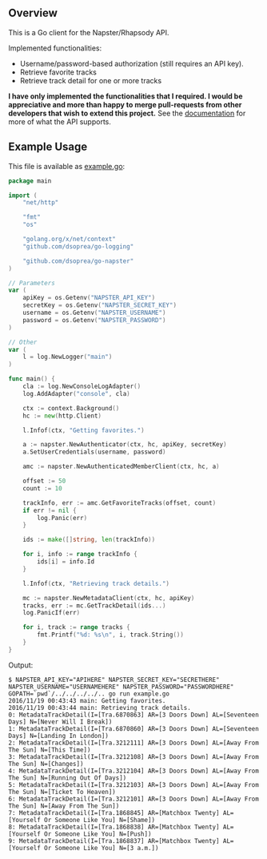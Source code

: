 ## Overview

This is a Go client for the Napster/Rhapsody API.

Implemented functionalities:

- Username/password-based authorization (still requires an API key).
- Retrieve favorite tracks
- Retrieve track detail for one or more tracks

**I have only implemented the functionalities that I required. I would be appreciative and more than happy to merge pull-requests from other developers that wish to extend this project.** See the [documentation](https://developer.rhapsody.com/api) for more of what the API supports.


## Example Usage

This file is available as [example.go](example/example.go):

```go
package main

import (
    "net/http"

    "fmt"
    "os"

    "golang.org/x/net/context"
    "github.com/dsoprea/go-logging"

    "github.com/dsoprea/go-napster"
)

// Parameters
var (
    apiKey = os.Getenv("NAPSTER_API_KEY")
    secretKey = os.Getenv("NAPSTER_SECRET_KEY")
    username = os.Getenv("NAPSTER_USERNAME")
    password = os.Getenv("NAPSTER_PASSWORD")
)

// Other
var (
    l = log.NewLogger("main")
)

func main() {
    cla := log.NewConsoleLogAdapter()
    log.AddAdapter("console", cla)

    ctx := context.Background()
    hc := new(http.Client)

    l.Infof(ctx, "Getting favorites.")

    a := napster.NewAuthenticator(ctx, hc, apiKey, secretKey)
    a.SetUserCredentials(username, password)

    amc := napster.NewAuthenticatedMemberClient(ctx, hc, a)

    offset := 50
    count := 10

    trackInfo, err := amc.GetFavoriteTracks(offset, count)
    if err != nil {
        log.Panic(err)
    }

    ids := make([]string, len(trackInfo))

    for i, info := range trackInfo {
        ids[i] = info.Id
    }

    l.Infof(ctx, "Retrieving track details.")

    mc := napster.NewMetadataClient(ctx, hc, apiKey)
    tracks, err := mc.GetTrackDetail(ids...)
    log.PanicIf(err)

    for i, track := range tracks {
        fmt.Printf("%d: %s\n", i, track.String())
    }
}
```

Output:

```
$ NAPSTER_API_KEY="APIHERE" NAPSTER_SECRET_KEY="SECRETHERE" NAPSTER_USERNAME="USERNAMEHERE" NAPSTER_PASSWORD="PASSWORDHERE" GOPATH=`pwd`/../../../../.. go run example.go
2016/11/19 00:43:43 main: Getting favorites.
2016/11/19 00:43:44 main: Retrieving track details.
0: MetadataTrackDetail(I=[Tra.6870863] AR=[3 Doors Down] AL=[Seventeen Days] N=[Never Will I Break])
1: MetadataTrackDetail(I=[Tra.6870860] AR=[3 Doors Down] AL=[Seventeen Days] N=[Landing In London])
2: MetadataTrackDetail(I=[Tra.3212111] AR=[3 Doors Down] AL=[Away From The Sun] N=[This Time])
3: MetadataTrackDetail(I=[Tra.3212108] AR=[3 Doors Down] AL=[Away From The Sun] N=[Changes])
4: MetadataTrackDetail(I=[Tra.3212104] AR=[3 Doors Down] AL=[Away From The Sun] N=[Running Out Of Days])
5: MetadataTrackDetail(I=[Tra.3212103] AR=[3 Doors Down] AL=[Away From The Sun] N=[Ticket To Heaven])
6: MetadataTrackDetail(I=[Tra.3212101] AR=[3 Doors Down] AL=[Away From The Sun] N=[Away From The Sun])
7: MetadataTrackDetail(I=[Tra.1868845] AR=[Matchbox Twenty] AL=[Yourself Or Someone Like You] N=[Shame])
8: MetadataTrackDetail(I=[Tra.1868838] AR=[Matchbox Twenty] AL=[Yourself Or Someone Like You] N=[Push])
9: MetadataTrackDetail(I=[Tra.1868837] AR=[Matchbox Twenty] AL=[Yourself Or Someone Like You] N=[3 a.m.])
```

